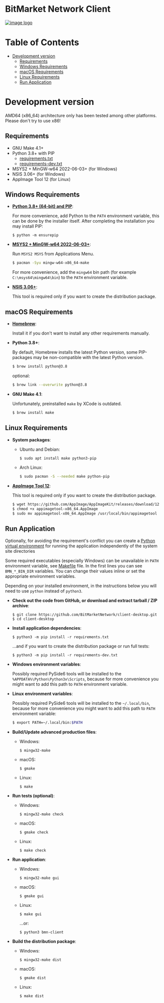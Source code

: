 # BitMarket Network Client

[![image logo]][homepage]

# Table of Contents

- [Development version](#development-version)
    - [Requirements](#requirements)
    - [Windows Requirements](#windows-requirements)
    - [macOS Requirements](#macos-requirements)
    - [Linux Requirements](#linux-requirements)
    - [Run Application](#run-application)

# Development version

AMD64 (x86_64) architecture only has been tested among other platforms. Please
don't try to use x86!

## Requirements

- GNU Make 4.1+
- Python 3.8+ with PIP
    * [requirements.txt](requirements.txt)
    * [requirements-dev.txt](requirements-dev.txt)
- MSYS2 + MinGW-w64 2022-06-03+ (for Windows)
- NSIS 3.06+ (for Windows)
- AppImage Tool 12 (for Linux)

## Windows Requirements

- **[Python 3.8+ (64-bit) and PIP][python download windows]**:

  For more convenience, add Python to the `PATH` environment variable, this can
  be done by the installer itself. After completing the installation you may
  install PIP:
  ```shell
  $ python -m ensurepip
  ```

- **[MSYS2 + MinGW-w64 2022-06-03+][msys2 download]**:

  Run `MSYS2 MSYS` from Applications Menu.
  ```bash
  $ pacman -Syu mingw-w64-x86_64-make
  ```

  For more convenience, add the `mingw64` bin path (for example
  `C:\msys64\mingw64\bin`) to the `PATH` environment variable.

- **[NSIS 3.06+][nsis download]**:

  This tool is required only if you want to create the distribution package.

## macOS Requirements

- **[Homebrew][homebrew download]**:

  Install it if you don't want to install any other requirements manually.

- **Python 3.8+**:

  By default, Homebrew installs the latest Python version, some PIP-packages may
  be non-compatible with the latest Python version.
  ```bash
  $ brew install python@3.8
  ```
  optional:
  ```bash
  $ brew link --overwrite python@3.8
  ```

- **GNU Make 4.1**:

  Unfortunately, preinstalled `make` by XCode is outdated.
  ```bash
  $ brew install make
  ```

## Linux Requirements

- **System packages**:

    - Ubuntu and Debian:

      ```bash
      $ sudo apt install make python3-pip
      ```

    - Arch Linux:

      ```bash
      $ sudo pacman -S --needed make python-pip
      ```

- **[AppImage Tool 12][appimage download]**:

  This tool is required only if you want to create the distribution package.
  ```bash
  $ wget https://github.com/AppImage/AppImageKit/releases/download/12/appimagetool-x86_64.AppImage
  $ chmod +x appimagetool-x86_64.AppImage
  $ sudo mv appimagetool-x86_64.AppImage /usr/local/bin/appimagetool
  ```

## Run Application

Optionally, for avoiding the requirement's conflict you can create a
[Python virtual environment][python venv] for running the application
independently of the system site directories

Some required executables (especially Windows) can be unavailable in `PATH`
environment variable, see [Makefile](Makefile) file. In the first lines you can
see `BMN_*_BIN_DIR` variables. You can change their values inline or set the
appropriate environment variables.

Depending on your installed environment, in the instructions below you will need
to use `python` instead of `python3`.

- **Check out the code from GitHub, or download and extract tarball / ZIP
  archive**:

  ```shell
  $ git clone https://github.com/BitMarketNetwork/client-desktop.git
  $ cd client-desktop
  ```

- **Install application dependencies**:

  ```shell
  $ python3 -m pip install -r requirements.txt
  ```
  ...and if you want to create the distribution package or run full tests:
  ```shell
  $ python3 -m pip install -r requirements-dev.txt
  ```

- **Windows environment variables**:

  Possibly required PySide6 tools will be installed to the
  `%APPDATA%\Python\Python3x\Scripts`, because for more convenience you might
  want to add this path to `PATH` environment variable.

- **Linux environment variables**:

  Possibly required PySide6 tools will be installed to the `~/.local/bin`,
  because for more convenience you might want to add this path to `PATH`
  environment variable:
  ```bash
  $ export PATH=~/.local/bin:$PATH
  ```

- **Build/Update advanced production files**:

    - Windows:

      ```shell
      $ mingw32-make
      ```

    - macOS:

      ```shell
      $ gmake
      ```

    - Linux:

      ```shell
      $ make
      ```

- **Run tests (optional)**:

    - Windows:

      ```shell
      $ mingw32-make check
      ```

    - macOS:

      ```shell
      $ gmake check
      ```

    - Linux:

      ```shell
      $ make check
      ```

- **Run application**:

    - Windows:

      ```shell
      $ mingw32-make gui
      ```

    - macOS:

      ```shell
      $ gmake gui
      ```

    - Linux:

      ```shell
      $ make gui
      ```
      ...or:
      ```shell
      $ python3 bmn-client
      ```

- **Build the distribution package**:

    - Windows:

      ```shell
      $ mingw32-make dist
      ```

    - macOS:

      ```shell
      $ gmake dist
      ```

    - Linux:

      ```shell
      $ make dist
      ```

[homepage]:
https://bitmarket.network
"BitMarket Network"

[image logo]:
bmnclient/resources/images/logo.svg
"BitMarket Network"

[python download windows]:
https://www.python.org/downloads/windows/
"Download Python"

[msys2 download]:
https://www.msys2.org
"Download MSYS2"

[nsis download]:
https://nsis.sourceforge.io/Download
"Download NSIS"

[python venv]:
https://docs.python.org/3/library/venv.html
"Creation of virtual environments"

[homebrew download]:
https://brew.sh
"Download Homebrew"

[appimage download]:
https://github.com/AppImage/AppImageKit/releases/tag/12
"Download AppImage"
